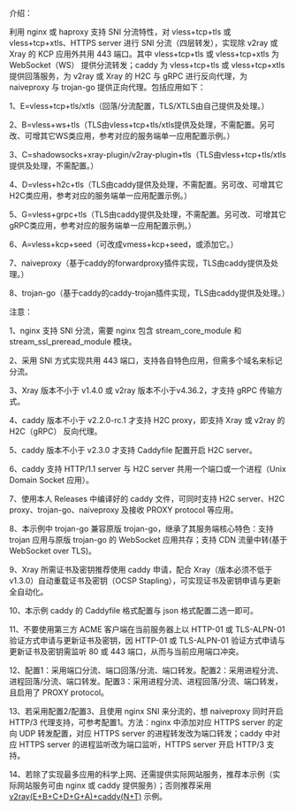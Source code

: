 介绍：

利用 nginx 或 haproxy 支持 SNI 分流特性，对 vless+tcp+tls 或 vless+tcp+xtls、HTTPS server 进行 SNI 分流（四层转发），实现除 v2ray 或 Xray 的 KCP 应用外共用 443 端口。其中 vless+tcp+tls 或 vless+tcp+xtls 为 WebSocket（WS） 提供分流转发；caddy 为 vless+tcp+tls 或 vless+tcp+xtls 提供回落服务，为 v2ray 或 Xray 的 H2C 与 gRPC 进行反向代理，为 naiveproxy 与 trojan-go 提供正向代理。包括应用如下：

1、E=vless+tcp+tls/xtls（回落/分流配置，TLS/XTLS由自己提供及处理。）

2、B=vless+ws+tls（TLS由vless+tcp+tls/xtls提供及处理，不需配置。另可改、可增其它WS类应用，参考对应的服务端单一应用配置示例。）

3、C=shadowsocks+xray-plugin/v2ray-plugin+tls（TLS由vless+tcp+tls/xtls提供及处理，不需配置。）

4、D=vless+h2c+tls（TLS由caddy提供及处理，不需配置。另可改、可增其它H2C类应用，参考对应的服务端单一应用配置示例。）

5、G=vless+grpc+tls（TLS由caddy提供及处理，不需配置。另可改、可增其它gRPC类应用，参考对应的服务端单一应用配置示例。）

6、A=vless+kcp+seed（可改成vmess+kcp+seed，或添加它。）

7、naiveproxy（基于caddy的forwardproxy插件实现，TLS由caddy提供及处理。）

8、trojan-go（基于caddy的caddy-trojan插件实现，TLS由caddy提供及处理。）

注意：

1、nginx 支持 SNI 分流，需要 nginx 包含 stream_core_module 和 stream_ssl_preread_module 模块。

2、采用 SNI 方式实现共用 443 端口，支持各自特色应用，但需多个域名来标记分流。

3、Xray 版本不小于 v1.4.0 或 v2ray 版本不小于v4.36.2，才支持 gRPC 传输方式。

4、caddy 版本不小于 v2.2.0-rc.1 才支持 H2C proxy，即支持 Xray 或 v2ray 的 H2C（gRPC） 反向代理。

5、caddy 版本不小于 v2.3.0 才支持 Caddyfile 配置开启 H2C server。

6、caddy 支持 HTTP/1.1 server 与 H2C server 共用一个端口或一个进程（Unix Domain Socket 应用）。

7、使用本人 Releases 中编译好的 caddy 文件，可同时支持 H2C server、H2C proxy、trojan-go、naiveproxy 及接收 PROXY protocol 等应用。

8、本示例中 trojan-go 兼容原版 trojan-go，继承了其服务端核心特色：支持 trojan 应用与原版 trojan-go 的 WebSocket 应用共存；支持 CDN 流量中转(基于 WebSocket over TLS)。

9、Xray 所需证书及密钥推荐使用 caddy 申请，配合 Xray（版本必须不低于v1.3.0）自动重载证书及密钥（OCSP Stapling），可实现证书及密钥申请与更新全自动化。

10、本示例 caddy 的 Caddyfile 格式配置与 json 格式配置二选一即可。

11、不要使用第三方 ACME 客户端在当前服务器上以 HTTP-01 或 TLS-ALPN-01 验证方式申请与更新证书及密钥，因 HTTP-01 或 TLS-ALPN-01 验证方式申请与更新证书及密钥需监听 80 或 443 端口，从而与当前应用端口冲突。

12、配置1：采用端口分流、端口回落/分流、端口转发。配置2：采用进程分流、进程回落/分流、端口转发。配置3：采用进程分流、进程回落/分流、端口转发，且启用了 PROXY protocol。

13、若采用配置2/配置3、且使用 nginx SNI 来分流的，想 naiveproxy 同时开启 HTTP/3 代理支持，可参考配置1。方法：nginx 中添加对应 HTTPS server 的定向 UDP 转发配置，对应 HTTPS server 的进程转发改为端口转发；caddy 中对应 HTTPS server 的进程监听改为端口监听，HTTPS server 开启 HTTP/3 支持。

14、若除了实现最多应用的科学上网、还需提供实际网站服务，推荐本示例（实际网站服务可由 nginx 或 caddy 提供服务）；否则推荐采用 [v2ray(E+B+C+D+G+A)+caddy(N+T)](https://github.com/lxhao61/integrated-examples/tree/main/v2ray(E%2BB%2BC%2BD%2BG%2BA)%2Bcaddy(N%2BT)) 示例。
